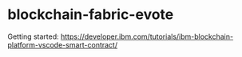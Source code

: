 # blockchain-fabric-evote

Getting started: https://developer.ibm.com/tutorials/ibm-blockchain-platform-vscode-smart-contract/